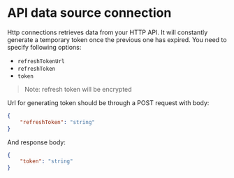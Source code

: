 # API data source connection

Http connections retrieves data from your HTTP API. It will constantly generate a temporary token once the previous one has expired. You need to specify following options:

* `refreshTokenUrl`
* `refreshToken`
* `token`

> Note: refresh token will be encrypted

Url for generating token should be through a POST request with body:
```json
{
    "refreshToken": "string"
}
```

And response body:
```json
{
    "token": "string"
}
```